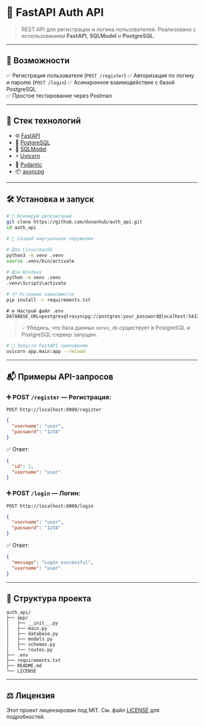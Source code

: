 # 📝 FastAPI Auth API

> REST API для регистрации и логина пользователей.
> Реализовано с использованием **FastAPI**, **SQLModel** и **PostgreSQL**.

---

## 🚀 Возможности

✅ Регистрация пользователя (`POST /register`)
✅ Авторизация по логину и паролю (`POST /login`)
✅ Асинхронное взаимодействие с базой PostgreSQL  
✅ Простое тестирование через Postman

---

## 🧰 Стек технологий

- 🌐 [FastAPI](https://fastapi.tiangolo.com/)
- 🐘 [PostgreSQL](https://www.postgresql.org/)
- 🔄 [SQLModel](https://sqlmodel.tiangolo.com/)
- ⚡ [Uvicorn](https://www.uvicorn.org/)
- 🧠 [Pydantic](https://docs.pydantic.dev/)
- 📦 [asyncpg](https://magicstack.github.io/asyncpg/)

---

## 🛠️ Установка и запуск

```bash
# 📁 Клонируй репозиторий
git clone https://github.com/dunanhub/auth_api.git
cd auth_api
```

```bash
# 🧪 Создай виртуальное окружение

# Для Linux/macOS
python3 -m venv .venv
source .venv/bin/activate

# Для Windows
python -m venv .venv
.venv\Scripts\activate
```

```bash
# 📦 Установи зависимости
pip install -r requirements.txt
```

```env
# ⚙️ Настрой файл .env
DATABASE_URL=postgresql+asyncpg://postgres:your_password@localhost:5432/auth_api
```

> 💡 Убедись, что база данных `notes_db` существует в PostgreSQL и PostgreSQL-сервер запущен.

```bash
# 🚀 Запусти FastAPI приложение
uvicorn app.main:app --reload
```

---

## 📬 Примеры API-запросов

### ➕ POST `/register` — Регистрация:

```http
POST http://localhost:8000/register
```

```json
{
  "username": "user",
  "password": "1234"
}
```

✅ Ответ:

```json
{
  "id": 1,
  "username": "user"
}
```

### ➕ POST `/login` — Логин:

```http
POST http://localhost:8000/login
```

```json
{
  "username": "user",
  "password": "1234"
}
```

✅ Ответ:

```json
{
  "message": "Login successful",
  "username": "user"
}
```

---

## 📂 Структура проекта

```
auth_api/
├── app/
│   ├── __init__.py
│   ├── main.py
│   ├── database.py
│   ├── models.py
│   ├── schemas.py
│   └── routes.py
├── .env
├── requirements.txt
├── README.md
└── LICENSE
```

---

## ⚖️ Лицензия

Этот проект лицензирован под MIT. См. файл [LICENSE](./LICENSE) для подробностей.
